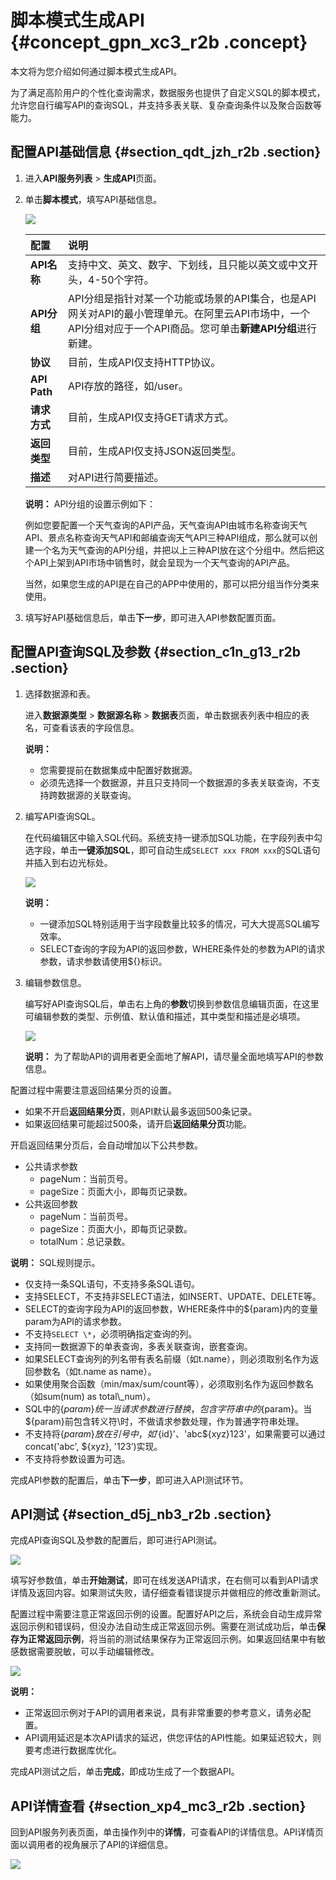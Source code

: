 # 脚本模式生成API {#concept_gpn_xc3_r2b .concept}

本文将为您介绍如何通过脚本模式生成API。

为了满足高阶用户的个性化查询需求，数据服务也提供了自定义SQL的脚本模式，允许您自行编写API的查询SQL，并支持多表关联、复杂查询条件以及聚合函数等能力。

## 配置API基础信息 {#section_qdt_jzh_r2b .section}

1.  进入**API服务列表** \> **生成API**页面。
2.  单击**脚本模式**，填写API基础信息。

    ![](http://static-aliyun-doc.oss-cn-hangzhou.aliyuncs.com/assets/img/16407/15518581558791_zh-CN.png)

    |配置|说明|
    |:-|:-|
    |**API名称**|支持中文、英文、数字、下划线，且只能以英文或中文开头，4-50个字符。|
    |**API分组**|API分组是指针对某一个功能或场景的API集合，也是API网关对API的最小管理单元。在阿里云API市场中，一个API分组对应于一个API商品。您可单击**新建API分组**进行新建。|
    |**协议**|目前，生成API仅支持HTTP协议。|
    |**API Path**|API存放的路径，如/user。|
    |**请求方式**|目前，生成API仅支持GET请求方式。|
    |**返回类型**|目前，生成API仅支持JSON返回类型。|
    |**描述**|对API进行简要描述。|

    **说明：** API分组的设置示例如下：

    例如您要配置一个天气查询的API产品，天气查询API由城市名称查询天气API、景点名称查询天气API和邮编查询天气API三种API组成，那么就可以创建一个名为天气查询的API分组，并把以上三种API放在这个分组中。然后把这个API上架到API市场中销售时，就会呈现为一个天气查询的API产品。

    当然，如果您生成的API是在自己的APP中使用的，那可以把分组当作分类来使用。

3.  填写好API基础信息后，单击**下一步**，即可进入API参数配置页面。

## 配置API查询SQL及参数 {#section_c1n_g13_r2b .section}

1.  选择数据源和表。

    进入**数据源类型** \> **数据源名称** \> **数据表**页面，单击数据表列表中相应的表名，可查看该表的字段信息。

    **说明：** 

    -   您需要提前在数据集成中配置好数据源。
    -   必须先选择一个数据源，并且只支持同一个数据源的多表关联查询，不支持跨数据源的关联查询。
2.  编写API查询SQL。

    在代码编辑区中输入SQL代码。系统支持一键添加SQL功能，在字段列表中勾选字段，单击**一键添加SQL**，即可自动生成`SELECT xxx FROM xxx`的SQL语句并插入到右边光标处。

    ![](http://static-aliyun-doc.oss-cn-hangzhou.aliyuncs.com/assets/img/16408/15518581558802_zh-CN.png)

    **说明：** 

    -   一键添加SQL特别适用于当字段数量比较多的情况，可大大提高SQL编写效率。
    -   SELECT查询的字段为API的返回参数，WHERE条件处的参数为API的请求参数，请求参数请使用$\{\}标识。
3.  编辑参数信息。

    编写好API查询SQL后，单击右上角的**参数**切换到参数信息编辑页面，在这里可编辑参数的类型、示例值、默认值和描述，其中类型和描述是必填项。

    ![](http://static-aliyun-doc.oss-cn-hangzhou.aliyuncs.com/assets/img/16408/15518581558803_zh-CN.png)

    **说明：** 为了帮助API的调用者更全面地了解API，请尽量全面地填写API的参数信息。


配置过程中需要注意返回结果分页的设置。

-   如果不开启**返回结果分页**，则API默认最多返回500条记录。
-   如果返回结果可能超过500条，请开启**返回结果分页**功能。

开启返回结果分页后，会自动增加以下公共参数。

-   公共请求参数
    -   pageNum：当前页号。
    -   pageSize：页面大小，即每页记录数。
-   公共返回参数
    -   pageNum：当前页号。
    -   pageSize：页面大小，即每页记录数。
    -   totalNum：总记录数。

**说明：** SQL规则提示。

-   仅支持一条SQL语句，不支持多条SQL语句。
-   支持SELECT，不支持非SELECT语法，如INSERT、UPDATE、DELETE等。
-   SELECT的查询字段为API的返回参数，WHERE条件中的$\{param\}内的变量param为API的请求参数。
-   不支持`SELECT \*`，必须明确指定查询的列。
-   支持同一数据源下的单表查询，多表关联查询，嵌套查询。
-   如果SELECT查询列的列名带有表名前缀（如t.name），则必须取别名作为返回参数名（如t.name as name）。
-   如果使用聚合函数（min/max/sum/count等），必须取别名作为返回参数名（如sum\(num\) as total\\\_num）。
-   SQL中的$\{param\}统一当请求参数进行替换，包含字符串中的$\{param\}。当$\{param\}前包含转义符\\时，不做请求参数处理，作为普通字符串处理。
-   不支持将$\{param\}放在引号中，如'$\{id\}'、'abc$\{xyz\}123'，如果需要可以通过concat\('abc', $\{xyz\}, '123’\)实现。
-   不支持将参数设置为可选。

完成API参数的配置后，单击**下一步**，即可进入API测试环节。

## API测试 {#section_d5j_nb3_r2b .section}

完成API查询SQL及参数的配置后，即可进行API测试。

![](http://static-aliyun-doc.oss-cn-hangzhou.aliyuncs.com/assets/img/16407/15518581558797_zh-CN.png)

填写好参数值，单击**开始测试**，即可在线发送API请求，在右侧可以看到API请求详情及返回内容。如果测试失败，请仔细查看错误提示并做相应的修改重新测试。

配置过程中需要注意正常返回示例的设置。配置好API之后，系统会自动生成异常返回示例和错误码，但没办法自动生成正常返回示例。需要在测试成功后，单击**保存为正常返回示例**，将当前的测试结果保存为正常返回示例。如果返回结果中有敏感数据需要脱敏，可以手动编辑修改。

![](http://static-aliyun-doc.oss-cn-hangzhou.aliyuncs.com/assets/img/16407/15518581558799_zh-CN.png)

**说明：** 

-   正常返回示例对于API的调用者来说，具有非常重要的参考意义，请务必配置。
-   API调用延迟是本次API请求的延迟，供您评估的API性能。如果延迟较大，则要考虑进行数据库优化。

完成API测试之后，单击**完成**，即成功生成了一个数据API。

## API详情查看 {#section_xp4_mc3_r2b .section}

回到API服务列表页面，单击操作列中的**详情**，可查看API的详情信息。API详情页面以调用者的视角展示了API的详细信息。

![](http://static-aliyun-doc.oss-cn-hangzhou.aliyuncs.com/assets/img/16407/15518581568800_zh-CN.png)

